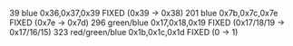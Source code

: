 39 blue 0x36,0x37,0x39  FIXED (0x39 -> 0x38)
201 blue 0x7b,0x7c,0x7e FIXED (0x7e -> 0x7d)
296 green/blue 0x17,0x18,0x19 FIXED (0x17/18/19 -> 0x17/16/15)
323 red/green/blue 0x1b,0x1c,0x1d FIXED (0 -> 1)